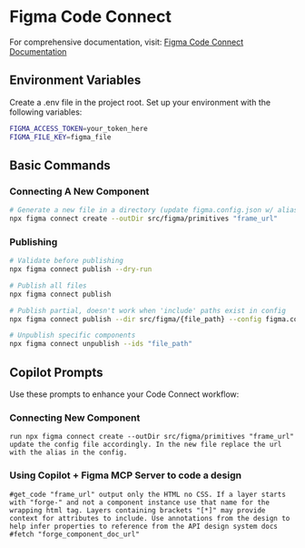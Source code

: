 # Figma Code Connect

For comprehensive documentation, visit: [Figma Code Connect Documentation](https://www.figma.com/developers/code-connect)

## Environment Variables

Create a .env file in the project root. Set up your environment with the following variables:

```bash
FIGMA_ACCESS_TOKEN=your_token_here
FIGMA_FILE_KEY=figma_file
```

## Basic Commands

### Connecting A New Component

```bash
# Generate a new file in a directory (update figma.config.json w/ alias)
npx figma connect create --outDir src/figma/primitives "frame_url"
```


### Publishing

```bash
# Validate before publishing
npx figma connect publish --dry-run

# Publish all files
npx figma connect publish

# Publish partial, doesn't work when 'include' paths exist in config
npx figma connect publish --dir src/figma/{file_path} --config figma.config.json

# Unpublish specific components
npx figma connect unpublish --ids "file_path"

```

## Copilot Prompts 

Use these prompts to enhance your Code Connect workflow:

### Connecting New Component
```
run npx figma connect create --outDir src/figma/primitives "frame_url" update the config file accordingly. In the new file replace the url with the alias in the config.
```
### Using Copilot + Figma MCP Server to code a design
```
#get_code "frame_url" output only the HTML no CSS. If a layer starts with "forge-" and not a component instance use that name for the wrapping html tag. Layers containing brackets "[*]" may provide context for attributes to include. Use annotations from the design to help infer properties to reference from the API design system docs #fetch "forge_component_doc_url"  
```